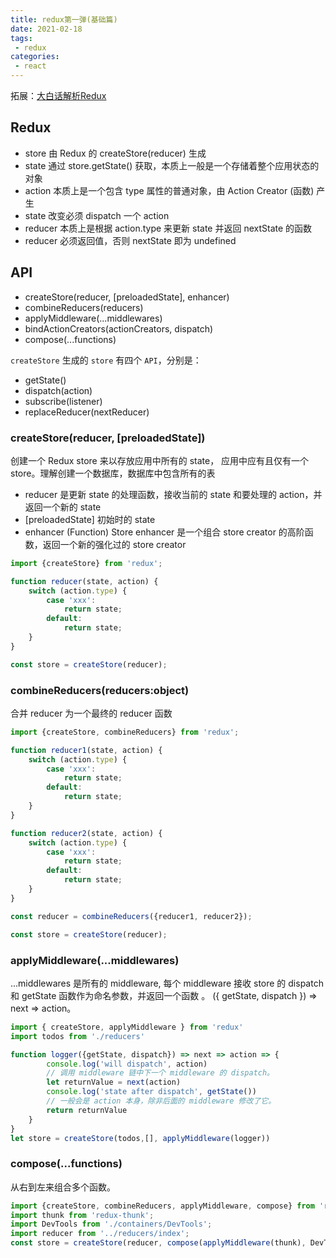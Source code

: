 ```yaml
---
title: redux第一弹(基础篇)
date: 2021-02-18
tags:
 - redux
categories:
 - react
---
```


拓展：[大白话解析Redux](https://github.com/lulujianglab/blog/issues/34)

<!-- more -->

## Redux

-   store 由 Redux 的 createStore(reducer) 生成
-   state 通过 store.getState() 获取，本质上一般是一个存储着整个应用状态的对象
-   action 本质上是一个包含 type 属性的普通对象，由 Action Creator (函数) 产生
-   state 改变必须 dispatch 一个 action
-   reducer 本质上是根据 action.type 来更新 state 并返回 nextState 的函数
-   reducer 必须返回值，否则 nextState 即为 undefined

## API

-   createStore(reducer, [preloadedState], enhancer)
-   combineReducers(reducers)
-   applyMiddleware(...middlewares)
-   bindActionCreators(actionCreators, dispatch)
-   compose(...functions)

`createStore` 生成的 `store` 有四个 `API`，分别是：

-   getState()
-   dispatch(action)
-   subscribe(listener)
-   replaceReducer(nextReducer)

### createStore(reducer, [preloadedState])

创建一个 Redux store 来以存放应用中所有的 state， 应用中应有且仅有一个 store。理解创建一个数据库，数据库中包含所有的表

-   reducer 是更新 state 的处理函数，接收当前的 state 和要处理的 action，并返回一个新的 state
-   [preloadedState] 初始时的 state
-   enhancer (Function) Store enhancer 是一个组合 store creator 的高阶函数，返回一个新的强化过的 store creator

```jsx
import {createStore} from 'redux';

function reducer(state, action) {
    switch (action.type) {
        case 'xxx':
            return state;
        default:
            return state;
    }
}

const store = createStore(reducer);
```

### combineReducers(reducers:object)

合并 reducer 为一个最终的 reducer 函数

```jsx
import {createStore, combineReducers} from 'redux';

function reducer1(state, action) {
    switch (action.type) {
        case 'xxx':
            return state;
        default:
            return state;
    }
}

function reducer2(state, action) {
    switch (action.type) {
        case 'xxx':
            return state;
        default:
            return state;
    }
}

const reducer = combineReducers({reducer1, reducer2});

const store = createStore(reducer);
```

### applyMiddleware(...middlewares)

...middlewares 是所有的 middleware, 每个 middleware 接收 store 的 dispatch 和 getState 函数作为命名参数，并返回一个函数
。 ({ getState, dispatch }) => next => action。

```jsx
import { createStore, applyMiddleware } from 'redux'
import todos from './reducers'

function logger({getState, dispatch}) => next => action => {
        console.log('will dispatch', action)
        // 调用 middleware 链中下一个 middleware 的 dispatch。
        let returnValue = next(action)
        console.log('state after dispatch', getState())
        // 一般会是 action 本身，除非后面的 middleware 修改了它。
        return returnValue
    }
}
let store = createStore(todos,[], applyMiddleware(logger))
```

### compose(...functions)

从右到左来组合多个函数。

```jsx
import {createStore, combineReducers, applyMiddleware, compose} from 'redux';
import thunk from 'redux-thunk';
import DevTools from './containers/DevTools';
import reducer from '../reducers/index';
const store = createStore(reducer, compose(applyMiddleware(thunk), DevTools.instrument()));
```